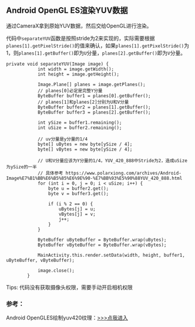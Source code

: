 ## Android OpenGL ES渲染YUV数据

通过CameraX拿到原始YUV数据，然后交给OpenGL进行渲染。

代码中`separateYUV`函数是按照stride为2来实现的，实际需要根据`planes[1].getPixelStride()`的值来确认，如果`planes[1].getPixelStride()`为1，则`planes[1].getBuffer()`即为`U`分量，`planes[2].getBuffer()`即为`V`分量。

```
private void separateYUV(Image image) {
            int width = image.getWidth();
            int height = image.getHeight();

            Image.Plane[] planes = image.getPlanes();
            // planes[0]必定是完整Y分量
            ByteBuffer buffer1 = planes[0].getBuffer();
            // planes[1]和planes[2]分别为U和V分量
            ByteBuffer buffer2 = planes[1].getBuffer();
            ByteBuffer buffer3 = planes[2].getBuffer();

            int ySize = buffer1.remaining();
            int uSize = buffer2.remaining();

            // uv分量是y分量的1/4
            byte[] uBytes = new byte[ySize / 4];
            byte[] vBytes = new byte[ySize / 4];

            // U和V分量应该为Y分量的1/4，YUV_420_888中Stride为2，造成uSize为ySize的一半
            // 具体参考 https://www.polarxiong.com/archives/Android-Image%E7%B1%BB%E6%B5%85%E6%9E%90-%E7%BB%93%E5%90%88YUV_420_888.html
            for (int i = 0, j = 0; i < uSize; i++) {
                byte u = buffer2.get();
                byte v = buffer3.get();

                if (i % 2 == 0) {
                    uBytes[j] = u;
                    vBytes[j] = v;
                    j++;
                }
            }

            ByteBuffer uByteBuffer = ByteBuffer.wrap(uBytes);
            ByteBuffer vByteBuffer = ByteBuffer.wrap(vBytes);

            MainActivity.this.render.setData(width, height, buffer1, uByteBuffer, vByteBuffer);

            image.close();
        }
```

Tips: 代码没有获取摄像头权限，需要手动开启相机权限

### 参考：

Android OpenGLES绘制yuv420纹理：[>>>点我进入](https://cloud.tencent.com/developer/article/1333374)